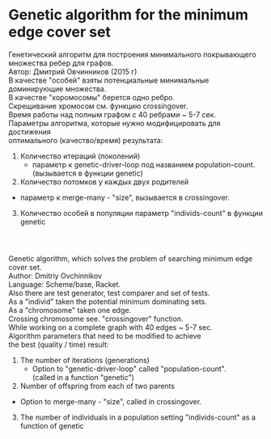# Genetic algorithm for the minimum edge cover set
Генетический алгоритм для построения минимального покрывающего множества ребер для графов. <br/>
Автор: Дмитрий Овчинников (2015 г)<br/>
В качестве "особей" взяты потенциальные минимальные доминирующие множества.<br/>
В качестве "хоромосомы" берется одно ребро.<br/>
Скрещивание хромосом см. функцию сrossingover.<br/>
Время работы над полным графом с 40 ребрами ~ 5-7 сек.<br/>
Параметры алгоритма, которые нужно модифицировать для достижения<br/>
оптимального (качество/время) результата:<br/>
1) Количество итераций (поколений)<br/>
   - параметр к genetic-driver-loop под названием population-count.<br/>
(вызывается в функции genetic)<br/>
2) Количество потомков у каждых двух родителей<br/>
  - параметр к merge-many - "size", вызывается в crossingover.<br/>
3) Количество особей в популяции параметр "individs-count" в функции genetic <br/><br/>
#
Genetic algorithm, which solves the problem of searching minimum edge cover set. <br/>
Author: Dmitriy Ovchinnikov<br/>
Language: Scheme/base, Racket.<br/>
Also there are test generator, test comparer and set of tests. <br/>
As a "individ" taken the potential minimum dominating sets. <br/>
As a "chromosome" taken one edge. <br/>
Crossing chromosome see. "crossingover" function. <br/>
While working on a complete graph with 40 edges ~ 5-7 sec. <br/>
Algorithm parameters that need to be modified to achieve <br/>
the best (quality / time) result: <br/>
1) The number of iterations (generations) <br/>
   - Option to "genetic-driver-loop"  called "population-count". <br/>
(called in a function "genetic") <br/>
2) Number of offspring from each of two parents <br/>
  - Option to merge-many - "size", called in crossingover. <br/>
3) The number of individuals in a population setting "individs-count" as a function of genetic <br/> <br/>

